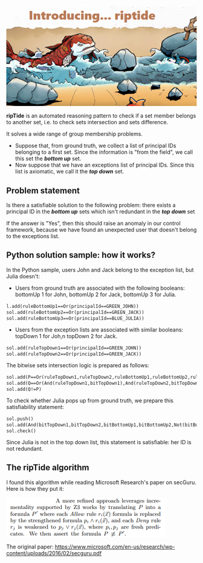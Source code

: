 ![Alt text](https://github.com/labyrinthinesecurity/automatedReasoning/blob/main/recipes/ripTide/monsterRipTide.png)

**ripTide** is an automated reasoning pattern to check if a set member belongs to another set, i.e. to check sets intersection and sets difference.

It solves a wide range of group membership problems.

- Suppose that, from ground truth, we collect a list of principal IDs belonging to a first set. Since the information is "from the field", we call this set the ***bottom up*** set.
- Now suppose that we have an exceptions list of principal IDs. Since this list is axiomatic, we call it the ***top down*** set.

## Problem statement
Is there a satisfiable solution to the following problem: there exists a principal ID in the ***bottom up*** sets which isn't redundant in the  ***top down*** set

If the answer is "Yes", then this should raise an anomaly in our control framework, because we have found an unexpected user that doesn't belong to the exceptions list.

## Python solution sample: how it works?

In the Python sample, users John and Jack belong to the exception list, but Julia doesn't: 

- Users from ground truth are associated with the following booleans: bottomUp 1 for John, bottomUp 2 for Jack, bottomUp 3 for Julia.

```
l.add(ruleBottomUp1==Or(principalId==GREEN_JOHN))
sol.add(ruleBottomUp2==Or(principalId==GREEN_JACK))
sol.add(ruleBottomUp3==Or(principalId==BLUE_JULIA))
```

- Users from the exception lists are associated with similar booleans: topDown 1 for Joh,n topDown 2 for Jack.

```
sol.add(ruleTopDown1==Or(principalId==GREEN_JOHN))
sol.add(ruleTopDown2==Or(principalId==GREEN_JACK))
```

The bitwise sets intersection logic is prepared as follows:

```
sol.add(P==Or(ruleTopDown1,ruleTopDown2,ruleBottomUp1,ruleBottomUp2,ruleBottomUp3))
sol.add(Q==Or(And(ruleTopDown1,bitTopDown1),And(ruleTopDown2,bitTopDown2),And(ruleBottomUp1,bitBottomUp1),And(ruleBottomUp2,bitBottomUp2),And(ruleBottomUp3,bitBottomUp3)))
sol.add(Q!=P)
```

To check whether Julia pops up from ground truth, we prepare this satisfiability statement:
```
sol.push()
sol.add(And(bitTopDown1,bitTopDown2,bitBottomUp1,bitBottomUp2,Not(bitBottomUp3)))
sol.check()
```

Since Julia is not in the top down list, this statement is satisfiable: her ID is not redundant. 


## The ripTide algorithm

I found this algorithm while reading Microsoft Research's paper on secGuru. Here is how they put it:

![Alt text](https://github.com/labyrinthinesecurity/automatedReasoning/blob/main/recipes/ripTide/ripTideAlgo.PNG)

The original paper: https://www.microsoft.com/en-us/research/wp-content/uploads/2016/02/secguru.pdf

